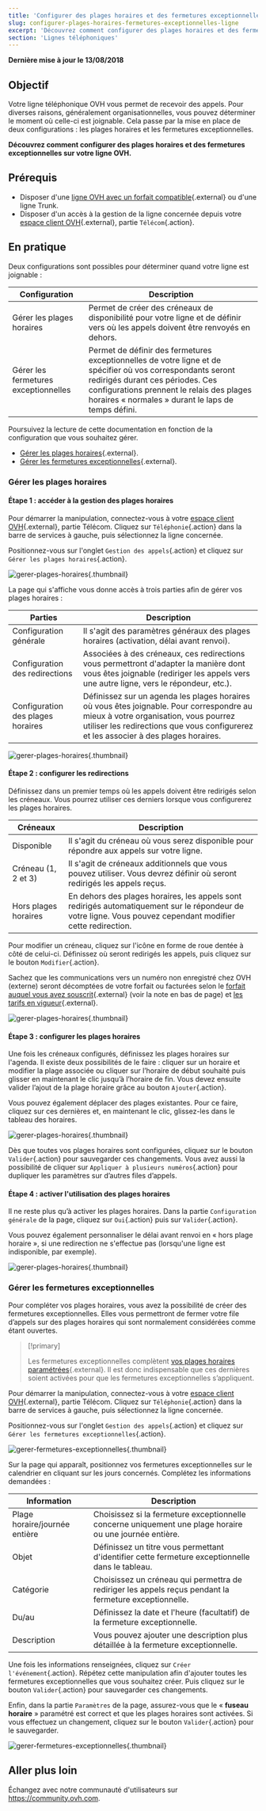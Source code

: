 ```yaml
---
title: 'Configurer des plages horaires et des fermetures exceptionnelles sur une ligne'
slug: configurer-plages-horaires-fermetures-exceptionnelles-ligne
excerpt: 'Découvrez comment configurer des plages horaires et des fermetures exceptionnelles sur votre ligne OVH'
section: 'Lignes téléphoniques'
---
```


**Dernière mise à jour le 13/08/2018**

## Objectif

Votre ligne téléphonique OVH vous permet de recevoir des appels. Pour diverses raisons, généralement organisationnelles, vous pouvez déterminer le moment où celle-ci est joignable. Cela passe par la mise en place de deux configurations : les plages horaires et les fermetures exceptionnelles.

**Découvrez comment configurer des plages horaires et des fermetures exceptionnelles sur votre ligne OVH.**

## Prérequis

- Disposer d'une [ligne OVH avec un forfait compatible](https://www.ovhtelecom.fr/telephonie/voip/){.external} ou d'une ligne Trunk.
- Disposer d'un accès à la gestion de la ligne concernée depuis votre [espace client OVH](https://www.ovhtelecom.fr/manager/auth/?action=gotomanager){.external}, partie `Télécom`{.action}.

## En pratique

Deux configurations sont possibles pour déterminer quand votre ligne est joignable :

|Configuration|Description|
|---|---|  
|Gérer les plages horaires|Permet de créer des créneaux de disponibilité pour votre ligne et de définir vers où les appels doivent être renvoyés en dehors.|
|Gérer les fermetures exceptionnelles|Permet de définir des fermetures exceptionnelles de votre ligne et de spécifier où vos correspondants seront redirigés durant ces périodes. Ces configurations prennent le relais des plages horaires « normales » durant le laps de temps défini.|

Poursuivez la lecture de cette documentation en fonction de la configuration que vous souhaitez gérer.

- [Gérer les plages horaires](https://docs.ovh.com/fr/voip/configurer-plages-horaires-fermetures-exceptionnelles-ligne/#gerer-les-plages-horaires){.external}.
- [Gérer les fermetures exceptionnelles](https://docs.ovh.com/fr/voip/configurer-plages-horaires-fermetures-exceptionnelles-ligne/#gerer-les-fermetures-exceptionnelles){.external}.

### Gérer les plages horaires

#### Étape 1 : accéder à la gestion des plages horaires

Pour démarrer la manipulation, connectez-vous à votre [espace client OVH](https://www.ovhtelecom.fr/manager/auth/?action=gotomanager){.external}, partie Télécom. Cliquez sur `Téléphonie`{.action} dans la barre de services à gauche, puis sélectionnez la ligne concernée.

Positionnez-vous sur l'onglet `Gestion des appels`{.action} et cliquez sur `Gérer les plages horaires`{.action}.

![gerer-plages-horaires](images/manage-time-slot-step1.png){.thumbnail}

La page qui s'affiche vous donne accès à trois parties afin de gérer vos plages horaires :

|Parties|Description|
|---|---|  
|Configuration générale|Il s'agit des paramètres généraux des plages horaires (activation, délai avant renvoi).|
|Configuration des redirections|Associées à des créneaux, ces redirections vous permettront d'adapter la manière dont vous êtes joignable (rediriger les appels vers une autre ligne, vers le répondeur, etc.).|
|Configuration des plages horaires|Définissez sur un agenda les plages horaires où vous êtes joignable. Pour correspondre au mieux à votre organisation, vous pourrez utiliser les redirections que vous configurerez et les associer à des plages horaires.|

![gerer-plages-horaires](images/manage-time-slot-step2.png){.thumbnail}

#### Étape 2 : configurer les redirections

Définissez dans un premier temps où les appels doivent être redirigés selon les créneaux. Vous pourrez utiliser ces derniers lorsque vous configurerez les plages horaires.

|Créneaux|Description|
|---|---|  
|Disponible|Il s'agit du créneau où vous serez disponible pour répondre aux appels sur votre ligne.|
|Créneau (1, 2 et 3)|Il s'agit de créneaux additionnels que vous pouvez utiliser. Vous devrez définir où seront redirigés les appels reçus.|
|Hors plages horaires|En dehors des plages horaires, les appels sont redirigés automatiquement sur le répondeur de votre ligne. Vous pouvez cependant modifier cette redirection.|

Pour modifier un créneau, cliquez sur l'icône en forme de roue dentée à côté de celui-ci. Définissez où seront redirigés les appels, puis cliquez sur le bouton `Modifier`{.action}. 

Sachez que les communications vers un numéro non enregistré chez OVH (externe) seront décomptées de votre forfait ou facturées selon le [forfait auquel vous avez souscrit](https://www.ovhtelecom.fr/telephonie/voip/){.external} (voir la note en bas de page) et [les tarifs en vigueur](https://www.ovhtelecom.fr/telephonie/decouvrez/tarifs_telephonie.xml){.external}.

![gerer-plages-horaires](images/manage-time-slot-step3.png){.thumbnail}

#### Étape 3 : configurer les plages horaires

Une fois les créneaux configurés, définissez les plages horaires sur l'agenda. Il existe deux possibilités de le faire : cliquer sur un horaire et modifier la plage associée ou cliquer sur l’horaire de début souhaité puis glisser en maintenant le clic jusqu’à l’horaire de fin. Vous devez ensuite valider l’ajout de la plage horaire grâce au bouton `Ajouter`{.action}.

Vous pouvez également déplacer des plages existantes. Pour ce faire, cliquez sur ces dernières et, en maintenant le clic, glissez-les dans le tableau des horaires.

![gerer-plages-horaires](images/manage-time-slot-step4.png){.thumbnail}

Dès que toutes vos plages horaires sont configurées, cliquez sur le bouton `Valider`{.action} pour sauvegarder ces changements. Vous avez aussi la possibilité de cliquer sur `Appliquer à plusieurs numéros`{.action} pour dupliquer les paramètres sur d’autres files d’appels.

#### Étape 4 : activer l'utilisation des plages horaires

Il ne reste plus qu’à activer les plages horaires. Dans la partie `Configuration générale` de la page, cliquez sur `Oui`{.action} puis sur `Valider`{.action}.

Vous pouvez également personnaliser le délai avant renvoi en « hors plage horaire », si une redirection ne s'effectue pas (lorsqu'une ligne est indisponible, par exemple).

![gerer-plages-horaires](images/manage-time-slot-step5.png){.thumbnail}

### Gérer les fermetures exceptionnelles

Pour compléter vos plages horaires, vous avez la possibilité de créer des fermetures exceptionnelles. Elles vous permettront de fermer votre file d’appels sur des plages horaires qui sont normalement considérées comme étant ouvertes. 

> [!primary]
>
> Les fermetures exceptionnelles complètent [vos plages horaires paramétrées](https://docs.ovh.com/fr/voip/configurer-plages-horaires-fermetures-exceptionnelles-ligne/#gerer-les-plages-horaires){.external}. Il est donc indispensable que ces dernières soient activées pour que les fermetures exceptionnelles s’appliquent.
>

Pour démarrer la manipulation, connectez-vous à votre [espace client OVH](https://www.ovhtelecom.fr/manager/auth/?action=gotomanager){.external}, partie Télécom. Cliquez sur `Téléphonie`{.action} dans la barre de services à gauche, puis sélectionnez la ligne concernée.

Positionnez-vous sur l'onglet `Gestion des appels`{.action} et cliquez sur `Gérer les fermetures exceptionnelles`{.action}.

![gerer-fermetures-exceptionnelles](images/manage-closing-time-step1.png){.thumbnail}

Sur la page qui apparaît, positionnez vos fermetures exceptionnelles sur le calendrier en cliquant sur les jours concernés. Complétez les informations demandées :
 
|Information|Description|
|---|---|
|Plage horaire/journée entière|Choisissez si la fermeture exceptionnelle concerne uniquement une plage horaire ou une journée entière.|
|Objet|Définissez un titre vous permettant d'identifier cette fermeture exceptionnelle dans le tableau.|
|Catégorie|Choisissez un créneau qui permettra de rediriger les appels reçus pendant la fermeture exceptionnelle.|
|Du/au|Définissez la date et l'heure (facultatif) de la fermeture exceptionnelle.|
|Description|Vous pouvez ajouter une description plus détaillée à la fermeture exceptionnelle.|
 
Une fois les informations renseignées, cliquez sur `Créer l'événement`{.action}. Répétez cette manipulation afin d'ajouter toutes les fermetures exceptionnelles que vous souhaitez créer. Puis cliquez sur le bouton `Valider`{.action} pour sauvegarder ces changements.
 
Enfin, dans la partie `Paramètres` de la page, assurez-vous que le « **fuseau horaire** » paramétré est correct et que les plages horaires sont activées. Si vous effectuez un changement, cliquez sur le bouton `Valider`{.action} pour le sauvegarder.

![gerer-fermetures-exceptionnelles](images/manage-closing-time-step2.png){.thumbnail}

## Aller plus loin

Échangez avec notre communauté d'utilisateurs sur <https://community.ovh.com>.